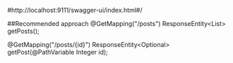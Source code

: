 #http://localhost:9111/swagger-ui/index.html#/

##Recommended approach
 @GetMapping("/posts")
  ResponseEntity<List<Post>> getPosts();

  @GetMapping("/posts/{id}")
  ResponseEntity<Optional<Post>> getPost(@PathVariable Integer id);
